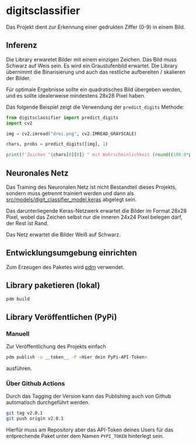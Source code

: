 # digitsclassifier
Das Projekt dient zur Erkennung einer gedrukten Ziffer (0-9) in einem Bild. 

## Inferenz
Die Library erwaretet Bilder mit einem einzigen Zeichen. Das Bild muss Schwarz auf Weis sein. Es wird ein Graustufenbild erwartet. Die Library übernimmt die Binarisierung und auch das restliche aufbereiten / skalieren der Bilder. 

Für optimale Ergebnisse sollte ein quadratisches Bild übergeben werden, und es sollte idealerweise mindestens 28x28 Pixel haben.

Das folgende Beispiel zeigt die Verwendung der ```predict_digits``` Methode:

```python
from digitsclassifier import predict_digits
import cv2

img = cv2.imread("drei.png", cv2.IMREAD_GRAYSCALE)

chars, probs = predict_digits([img], 1)

print(f'Zeichen "{chars[0][0]} " mit Wahrscheinlichkeit {round((100.0*probs)[0][0], 2)}% erkannt'.)
```

## Neuronales Netz
Das Training des Neuronalen Netz ist nicht Bestandteil dieses Projekts, sondern muss getrennt trainiert werden und dann als [src/models/digit_classifier_model.keras](/src/models/digit_classifier_model.keras) abgelegt sein. 

Das darunterliegende Keras-Netzwerk erwartet die Bilder im Format 28x28 Pixel, wobel das Zeichen selbst nur die inneren 24x24 Pixel belegen darf, der Rest ist Rand. 

Das Netz erwartet die Bilder Weiß auf Schwarz.

## Entwicklungsumgebung einrichten
Zum Erzeugen des Paketes wird [pdm](https://pdm-project.org/en/latest/) verwendet.

## Library paketieren (lokal)
``` bash
pdm build
```

## Library Veröffentlichen (PyPi)

### Manuell
Zur Veröffentlichung des Projekts einfach
```bash
pdm publish -u __token__ -P <Hier dein PyPi-API-Token>
```

ausführen. 

### Über Github Actions
Durch das Tagging der Version kann das Publishing auch von Github automatisch durchgeführt werden. 

```bash
git tag v2.0.1
git push origin v2.0.1
```

Hierfür muss am Repository aber das API-Token deines Users für das entprechende Paket unter dem Namen ```PYPI_TOKEN``` hinterlegt sein. 